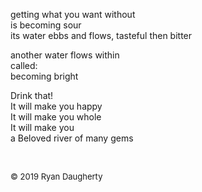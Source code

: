 getting what you want without  
is becoming sour  
its water ebbs and flows, tasteful then bitter  
  
another water flows within   
called:  
becoming bright  
  
Drink that!   
It will make you happy  
It will make you whole  
It will make you   
a Beloved river of many gems  

<br> 

<font size=2>© 2019 Ryan Daugherty</font> 